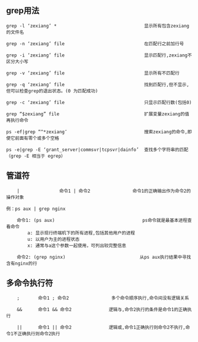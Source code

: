 ## grep用法

	grep -l ‘zexiang’ *                                 显示所有包含zexiang的文件名
	
	grep -n ‘zexiang’ file                              在匹配行之前加行号
	
	grep -i ‘zexiang’ file                              显示匹配行,zexiang不区分大小写
	
	grep -v ‘zexiang’ file                              显示所有不匹配行
	
	grep -q ‘zexiang’ file                              找到匹配行,但不显示,但可以检查grep的退出状态。(0 为匹配成功)
	
	grep -c ‘zexiang’ file                              只显示匹配行数(包括0)
	
	grep “$zexiang” file                                扩展变量zexiang的值再执行命令
	
	ps -ef|grep “^*zexiang″                             搜索zexiang的命令,即使它前面有零个或多个空格
	
	ps -e|grep -E ‘grant_server|commsvr|tcpsvr|dainfo’  查找多个字符串的匹配（grep -E 相当于 egrep）
	

## 管道符

		|				命令1 | 命令2  				 命令1的正确输出作为命令2的操作对象
	
	例：ps aux | grep nginx       
	
		命令1: (ps aux)								  ps命令就是最基本进程查看命令
			a: 显示现行终端机下的所有进程,包括其他用户的进程
			u: 以用户为主的进程状态
			x: 通常与a这个参数一起使用，可列出较完整信息
			
		命令2: (grep nginx) 							 从ps aux执行结果中寻找含有nginx的行
		

## 多命令执行符
					
		;		命令1 ; 命令2				 多个命令顺序执行,命令间没有逻辑关系

		&&   	命令1 && 命令2				逻辑与,命令2执行的条件是命令1的正确执行
	
		||   	命令1 || 命令2				逻辑或,命令1正确执行则命令2不执行,命令1不正确执行则命令2执行